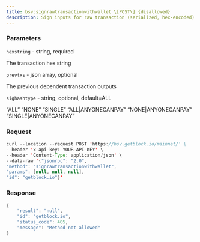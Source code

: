 ```yaml
---
title: bsv:signrawtransactionwithwallet \[POST\] {disallowed}
description: Sign inputs for raw transaction (serialized, hex-encoded).The second optional argument (may be null) is an array of previoustransaction outputs that this transaction depends on but may not yet bein the block chain.Requires wallet passphrase to be set with walletpassphrase call ifwallet is encrypted.
---
```


### Parameters


`hexstring` - string, required

The transaction hex string

`prevtxs` - json array, optional

The previous dependent transaction outputs

`sighashtype` - string, optional, default=ALL

“ALL” “NONE” “SINGLE” “ALL\|ANYONECANPAY” “NONE\|ANYONECANPAY”
“SINGLE\|ANYONECANPAY”

### Request

``` java
curl --location --request POST 'https://bsv.getblock.io/mainnet/' \ 
--header 'x-api-key: YOUR-API-KEY' \ 
--header 'Content-Type: application/json' \ 
--data-raw '{"jsonrpc": "2.0",
"method": "signrawtransactionwithwallet",
"params": [null, null, null],
"id": "getblock.io"}'
```

###  Response

``` java
{
    "result": "null",
    "id": "getblock.io",
    "status_code": 405,
    "message": "Method not allowed"
}
```


